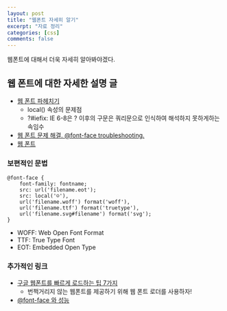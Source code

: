 ```yaml
---
layout: post
title: "웹폰트 자세히 알기"
excerpt: "자료 정리"
categories: [css]
comments: false
---
```


웹폰트에 대해서 더욱 자세히 알아봐야겠다.

## 웹 폰트에 대한 자세한 설명 글
- [웹 폰트 파헤치기](http://beautifulcss.com/archives/431)
    + local() 속성의 문제점 
    + ?#iefix:  IE 6-8은 ? 이후의 구문은 쿼리문으로 인식하여 해석하지 못하게하는 속임수
- [웹 폰트 문제 해결. @font-face troubleshooting.](http://naradesign.net/wp/2012/06/19/1830/)
- [웹 폰트](http://kukie.net/wiki/web-font/)

### 보편적인 문법
    @font-face {
        font-family: fontname;
        src: url('filename.eot');
        src: local('☺︎'),
        url('filename.woff') format('woff'),
        url('filename.ttf') format('truetype'),
        url('filename.svg#filename') format('svg');
    }

- WOFF: Web Open Font Format
- TTF: True Type Font
- EOT: Embedded Open Type

### 추가적인 링크 
- [구글 웹폰트를 빠르게 로드하는 팁 7가지](https://nolboo.github.io/blog/2013/10/22/google-web-font-faster-tip/)
    + 번쩍거리지 않는 웹폰트를 제공하기 위해 웹 폰트 로더를 사용하자!
- [@font-face 와 성능](http://www.clearboth.org/font-face_performance/)
